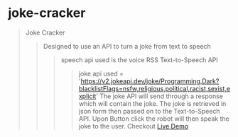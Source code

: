 # joke-cracker

> Joke Cracker
>> Designed to use an API to turn a joke from text to speech 
>>> speech api used is the voice RSS Text-to-Speech API
>>>> joke api used = 'https://v2.jokeapi.dev/joke/Programming,Dark?blacklistFlags=nsfw,religious,political,racist,sexist,explicit'
>> The joke API will send through a response which will contain the joke.
>> The joke is retrieved in json form then passed on to the Text-to-Speech API.
>> Upon Button click the robot will then speak the joke to the user.
>>>> Checkout [Live Demo](https://pats101.github.io/joke-cracker/)

